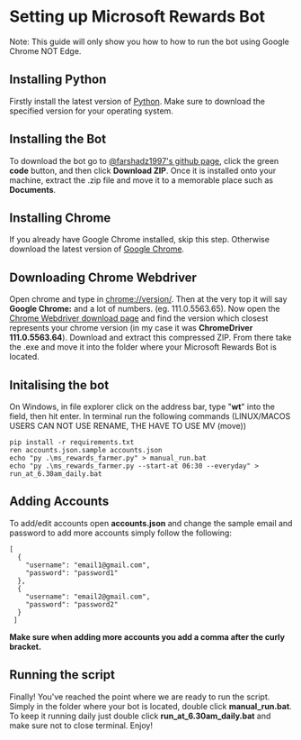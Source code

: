 # Setting up Microsoft Rewards Bot
Note: This guide will only show you how to how to run the bot using Google Chrome NOT Edge.
## Installing Python
Firstly install the latest version of [Python](https://www.python.org/downloads/). Make sure to download the specified version for your operating system. 
## Installing the Bot
To download the bot go to [@farshadz1997's github page](https://github.com/farshadz1997/Microsoft-Rewards-bot), click the green **code** button, and then click **Download ZIP**. Once it is installed onto your machine, extract the .zip file and move it to a memorable place such as **Documents**.
## Installing Chrome
If you already have Google Chrome installed, skip this step. Otherwise download the latest version of [Google Chrome](https://www.google.com/intl/en_au/chrome/thank-you.html?statcb=0&installdataindex=empty&defaultbrowser=0).
## Downloading Chrome Webdriver
Open chrome and type in [chrome://version/](chrome://version/). Then at the very top it will say **Google Chrome:** and a lot of numbers. (eg. 111.0.5563.65). Now open the [Chrome Webdriver download page](https://chromedriver.chromium.org/downloads) and find the version which closest represents your chrome version (in my case it was **ChromeDriver 111.0.5563.64**). Download and extract this compressed ZIP. From there take the .exe and move it into the folder where your Microsoft Rewards Bot is located. 
## Initalising the bot
On Windows, in file explorer click on the address bar, type "**wt**" into the field, then hit enter. In terminal run the following commands (LINUX/MACOS USERS CAN NOT USE RENAME, THE HAVE TO USE MV (move))
```
pip install -r requirements.txt
ren accounts.json.sample accounts.json
echo "py .\ms_rewards_farmer.py" > manual_run.bat
echo "py .\ms_rewards_farmer.py --start-at 06:30 --everyday" > run_at_6.30am_daily.bat
```
## Adding Accounts
To add/edit accounts open **accounts.json** and change the sample email and password to add more accounts simply follow the following:
```
[
  {
    "username": "email1@gmail.com",
    "password": "password1"
  },
  {
    "username": "email2@gmail.com",
    "password": "password2"
  }
 ]
 ```
**Make sure when adding more accounts you add a comma after the curly bracket.**
## Running the script
Finally! You've reached the point where we are ready to run the script. Simply in the folder where your bot is located, double click **manual_run.bat**. To keep it running daily just double click **run_at_6.30am_daily.bat** and make sure not to close terminal. Enjoy!
